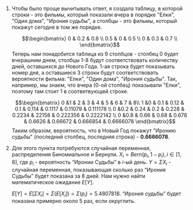 1. Чтобы было проще вычитывать ответ, я создала таблицу, в которой строки - это фильмы, который показали вчера в порядке "Елки", "Один дома", "Ирония судьбы", а столбцы - это фильмы, который покажут сегодня в том же порядке.

    $$﻿\begin{bmatrix} 0 & 0.2 & 0.8 \\ 0.5 & 0 & 0.5 \\ 0 & 0.3 & 0.7 \\ \end{bmatrix}﻿$$
    Теперь нам понадобится таблица из 9 столбцов - столбец 0 будет вчерашним днем, столбцы 1-8 будут соответствовать количеству дней, оставшихся до Нового Года. 1-ая строка будет показывать номер дня, а оставшиеся 3 строки будут соответствовать вероятности фильма: "Елки", "Один дома", "Ирония судьбы". Так, например, мы знаем, что вчера (0-ой столбец) показывали "Елки", поэтому там стоит 1 в соответвующей строке.

    $$﻿\begin{bmatrix} 0 &1 & 2 & 3 & 4 & 5 & 6 & 7 & 8\\ 1 &0 & 0.1 & 0.12 & 0.1 & 0.114 & 0.1117 & 0.11079 & 0.111178 \\ 0 &0.2 & 0.24 & 0.2 & 0.228 & 0.2234 & 22158 & 0.222356 & 0.2222142 \\ 0 &0.8 & 0.66 & 0.68 & 0.678 & 0.6626 & 0.66672 & 0.666854 & 0.6666078  \end{bmatrix}$$
    Таким образом, вероятность, что в Новый Год покажут "Иронию судьбы" (последний столбец, последняя строка) - **0.6666078**.

2. Для этого пункта потребуются случайная переменная, распределения Биномиальное и Бернули.
    $X_i = Bern(p_i, 1-p_i), i \in [1, 8]$, где $p_i$ - вероятность “Иронии Судьбы” в $i$-ый день.
    $Y = \Sigma X_i$ - случайная переменная, показывающая сколько раз “Ирония Судьбы” будет показана за 8 дней. Нам нужно найти математическое ожидание $E[Y]$.

    $E[Y] = E[\Sigma X_i] = \Sigma(E[X_i]) = \Sigma(p_i) = 5.4807818$. “Ирония судьбы” будет показана примерно около 5 раз, если округлить. 